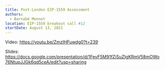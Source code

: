 ```yaml
---
title: Post-London EIP-1559 Assessment
authors:
  - Barnabé Monnot
location: EIP-1559 breakout call #12
startDate: August 13, 2021
---
```


Video: <https://youtu.be/ZmzIHFuwdg0?t=239>

Slides: <https://docs.google.com/presentation/d/1FeyF5M91fZjSuZIgKRmV58mOWo76NtupJJGk6gd5ceA/edit?usp=sharing>
